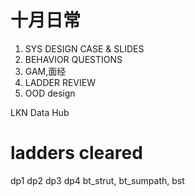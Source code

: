 # 十月日常
1. SYS DESIGN CASE & SLIDES
2. BEHAVIOR QUESTIONS
3. GAM,面经
4. LADDER REVIEW
5. OOD design

LKN Data Hub

# ladders cleared
dp1 dp2 dp3 dp4
bt_strut, bt_sumpath, bst


